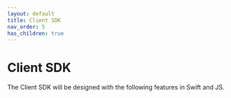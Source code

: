```yaml
---
layout: default
title: Client SDK
nav_order: 5
has_children: true
---
```


# Client SDK

The Client SDK will be designed with the following features in Swift and JS.
